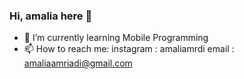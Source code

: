### Hi, amalia here 👋

- 🌱 I’m currently learning Mobile Programming
- 📫 How to reach me: 
instagram : amaliamrdi
email     : amaliaamriadi@gmail.com
<!--
**amaliamrdi/amaliamrdi** is a ✨ _special_ ✨ repository because its `README.md` (this file) appears on your GitHub profile.

Here are some ideas to get you started:

- 🔭 I’m currently working on ...
- 🌱 I’m currently learning ...
- 👯 I’m looking to collaborate on ...
- 🤔 I’m looking for help with ...
- 💬 Ask me about ...
- 📫 How to reach me: ...
- 😄 Pronouns: ...
- ⚡ Fun fact: ...
-->
